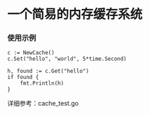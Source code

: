 一个简易的内存缓存系统
=======================

### 使用示例
```golang
c := NewCache()
c.Set("hello", "world", 5*time.Second)

h, found := c.Get("hello")
if found {
    fmt.Println(h)
}
```

详细参考：cache_test.go
